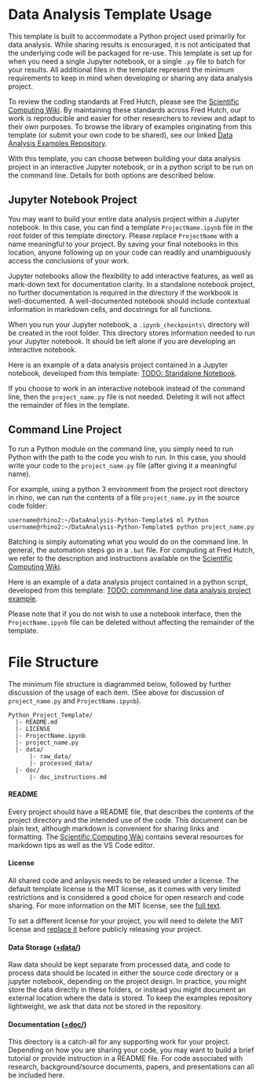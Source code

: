 # Data Analysis Template Usage

This template is built to accommodate a Python project used primarily for data analysis. While sharing results is encouraged, it is not anticipated that the underlying code will be packaged for re-use. This template is set up for when you need a single Jupyter notebook, or a single `.py` file to batch for your results. All additional files in the template represent the minimum requirements to keep in mind when developing or sharing any data analysis project.

To review the coding standards at Fred Hutch, please see the [Scientific Computing Wiki](https://sciwiki.fredhutch.org/scicomputing/software_standards/). By maintaining these standards across Fred Hutch, our work is reproducible and easier for other researchers to review and adapt to their own purposes. To browse the library of examples originating from this template (or submit your own code to be shared), see our linked [Data Analysis Examples Repository](https://github.com/FredHutch/wiki-code-examples/data-analysis).

With this template, you can choose between building your data analysis project in an interactive Jupyter notebook, or in a python script to be run on the command line. Details for both options are described below.

## Jupyter Notebook Project

You may want to build your entire data analysis project within a Jupyter notebook. In this case, you can find a template `ProjectName.ipynb` file in the root folder of this template directory. Please replace `ProjectName` with a name meaningful to your project. By saving your final notebooks in this location, anyone following up on your code can readily and unambiguously access the conclusions of your work. 

Jupyter notebooks allow the flexibility to add interactive features, as well as mark-down text for documentation clarity. In a standalone notebook project, no further documentation is required in the directory if the workbook is well-documented. A well-documented notebook should include contextual information in markdown cells, and docstrings for all functions.

When you run your Jupyter notebook, a `.ipynb_checkpoints\` directory will be created in the root folder. This directory stores information needed to run your Jupyter notebook. It should be left alone if you are developing an interactive notebook. 

Here is an example of a data analysis project contained in a Jupyter notebook, developed from this template: [TODO: Standalone Notebook](https://github.com/FredHutch/wiki-code-examples).

If you choose to work in an interactive notebook instead of the command line, then the `project_name.py` file is not needed. Deleting it will not affect the remainder of files in the template.

## Command Line Project

To run a Python module on the command line, you simply need to run Python with the path to the code you wish to run. In this case, you should write your code to the `project_name.py` file (after giving it a meaningful name).

For example, using a python 3 environment from the project root directory in rhino, we can run the contents of a file `project_name.py` in the source code folder:
```
username@rhino2:~/DataAnalysis-Python-Template$ ml Python
username@rhino2:~/DataAnalysis-Python-Template$ python project_name.py
```
Batching is simply automating what you would do on the command line. In general, the automation steps go in a `.bat` file. For computing at Fred Hutch, we refer to the description and instructions available on the [Scientific Computing Wiki](https://sciwiki.fredhutch.org/computing/cluster_usingSlurm/).

Here is an example of a data analysis project contained in a python script, developed from this template: [TODO: commmand line data analysis project example](https://github.com/FredHutch/wiki-code-examples).

Please note that if you do not wish to use a notebook interface, then the `ProjectName.ipynb` file can be deleted without affecting the remainder of the template.

# File Structure

The minimum file structure is diagrammed below, followed by further discussion of the usage of each item. (See above for discussion of `project_name.py` and `ProjectName.ipynb`).

```
Python_Project_Template/
  |- README.md
  |- LICENSE
  |- ProjectName.ipynb
  |- project_name.py
  |- data/
      |- raw_data/
      |- processed_data/
  |- doc/
      |- doc_instructions.md
```

#### README

Every project should have a README file, that describes the contents of the project directory and the intended use of the code. This document can be plain text, although markdown is convenient for sharing links and formatting. The [Scientific Computing Wiki](https://sciwiki.fredhutch.org/compdemos/vscode_markdown_howto/) contains several resources for markdown tips as well as the VS Code editor.

#### License

All shared code and anlaysis needs to be released under a license. The default template license is the MIT license, as it comes with very limited restrictions and is considered a good choice for open research and code sharing. For more information on the MIT license, see the [full text](https://opensource.org/licenses/MIT). 

To set a different license for your project, you will need to delete the MIT license and [replace it](https://help.github.com/en/articles/adding-a-license-to-a-repository) before publicly releasing your project.

#### Data Storage ([+data/](data/))

Raw data should be kept separate from processed data, and code to process data should be located in either the source code directory or a jupyter notebook, depending on the project design. In practice, you might store the data directly in these folders, or instead you might document an external location where the data is stored. To keep the examples repository lightweight, we ask that data not be stored in the repository. 

#### Documentation ([+doc/](doc/))

This directory is a catch-all for any supporting work for your project. Depending on how you are sharing your code, you may want to build a brief tutorial or provide instruction in a README file. For code associated with research, background/source documents, papers, and presentations can all be included here.
